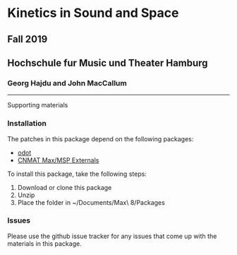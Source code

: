 # Kinetics in Sound and Space
## Fall 2019
## Hochschule fur Music und Theater Hamburg
### Georg Hajdu and John MacCallum

---

Supporting materials

### Installation
The patches in this package depend on the following packages:
* [odot](https://github.com/CNMAT/CNMAT-odot/releases)
* [CNMAT Max/MSP Externals](https://github.com/CNMAT/CNMAT-Externs/releases)

To install this package, take the following steps:
1. Download or clone this package
1. Unzip
1. Place the folder in ~/Documents/Max\ 8/Packages

### Issues
Please use the github issue tracker for any issues that come up with the
materials in this package.
